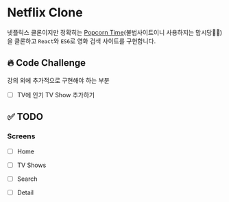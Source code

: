 # Netflix Clone

넷플릭스 클론이지만 정확히는 [Popcorn Time](https://getpopcorntime.is/)(불법사이트이니 사용하지는 맙시당🙅‍♀️)을 클론하고 `React`와 `ES6`로 영화 검색 사이트를 구현합니다. 

## 🔥 Code Challenge

강의 외에 추가적으로 구현해야 하는 부분

- [ ] TV에 인기 TV Show 추가하기


## ✅ TODO

### Screens

- [ ] Home
- [ ] TV Shows
- [ ] Search
- [ ] Detail

